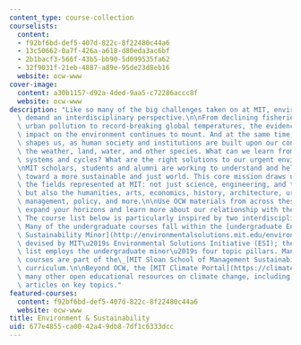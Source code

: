 ```yaml
---
content_type: course-collection
courselists:
  content:
  - f92bf6bd-def5-407d-822c-8f22480c44a6
  - 13c50662-0a7f-426a-a618-d80eda3ac6bf
  - 2b1bacf3-566f-43b5-bb90-5d099535fa62
  - 32f9031f-21eb-4887-a89e-95de23d8eb16
  website: ocw-www
cover-image:
  content: a30b1157-d92a-4ded-9aa5-c72286accc8f
  website: ocw-www
description: "Like so many of the big challenges taken on at MIT, environmental issues\
  \ demand an interdisciplinary perspective.\n\nFrom declining fisheries to acute\
  \ urban pollution to record-breaking global temperatures, the evidence of human\
  \ impact on the environment continues to mount. And at the same time, the environment\
  \ shapes us, as human society and institutions are built upon our connection to\
  \ the weather, land, water, and other species. What can we learn from ecological\
  \ systems and cycles? What are the right solutions to our urgent environmental challenges?\n\
  \nMIT scholars, students and alumni are working to understand and help us make progress\
  \ toward a more sustainable and just world. This core mission draws upon all of\
  \ the fields represented at MIT: not just science, engineering, and technology,\
  \ but also the humanities, arts, economics, history, architecture, urban planning,\
  \ management, policy, and more.\n\nUse OCW materials from across these fields to\
  \ expand your horizons and learn more about our relationship with the environment.\
  \ The course list below is particularly inspired by two interdisciplinary MIT programs.\
  \ Many of the undergraduate courses fall within the [undergraduate Environment and\
  \ Sustainability Minor](http://environmentalsolutions.mit.edu/environment-sustainability-minor/)\
  \ devised by MIT\u2019s Environmental Solutions Initiative (ESI); the OCW course\
  \ list employs the undergraduate minor\u2019s four topic pillars. Many of the graduate-level\
  \ courses are part of the\_[MIT Sloan School of Management Sustainability Certificate](http://mitsloan.mit.edu/sustainability/sustainability-certificate)\
  \ curriculum.\n\nBeyond OCW, the [MIT Climate Portal](https://climate.mit.edu) has\
  \ many other open educational resources on climate change, including brief Explainer\
  \ articles on key topics."
featured-courses:
  content: f92bf6bd-def5-407d-822c-8f22480c44a6
  website: ocw-www
title: Environment & Sustainability
uid: 677e4855-ca00-42a4-9db8-7df1c6333dcc
---
```

